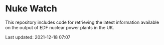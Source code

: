 # Nuke Watch

This repository includes code for retrieving the latest information available on the output of EDF nuclear power plants in the UK.

Last updated: 2021-12-18 07:07